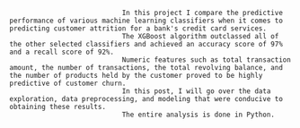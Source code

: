 								In this project I compare the predictive performance of various machine learning classifiers when it comes to predicting customer attrition for a bank's credit card services.
								The XGBoost algorithm outclassed all of the other selected classifiers and achieved an accuracy score of 97% and a recall score of 92%.
								Numeric features such as total transaction amount, the number of transactions, the total revolving balance, and the number of products held by the customer proved to be highly predictive of customer churn.
								In this post, I will go over the data exploration, data preprocessing, and modeling that were conducive to obtaining these results.
								The entire analysis is done in Python.
